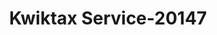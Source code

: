 ---
f_zip-code: 38860
f_state-code: MS
title: Kwiktax Service-20147
f_phone: 662-447-2274
f_city-only: Okolona
f_address: 100 North Church Street Okolona
f_location-unique-id: '20147'
slug: kwiktax-service-20147
updated-on: '2024-05-30T13:46:58.046Z'
created-on: '2024-05-30T13:36:59.803Z'
published-on: '2024-05-30T13:54:32.469Z'
f_city-state: cms/city/okolona-ms.md
f_company: cms/company/kwiktax-service.md
f_state: cms/state/mississippi.md
layout: '[payday-loan].html'
tags: payday-loan
---